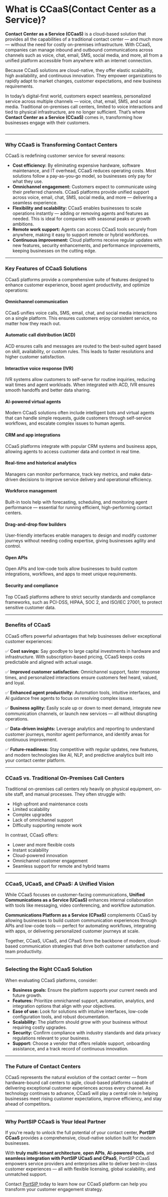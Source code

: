 # What is CCaaS(Contact Center as a Service)?

**Contact Center as a Service (CCaaS)** is a cloud-based solution that provides all the capabilities of a traditional contact center — and much more — without the need for costly on-premises infrastructure. With CCaaS, companies can manage inbound and outbound communications across channels such as voice, chat, email, SMS, social media, and more, all from a unified platform accessible from anywhere with an internet connection.

Because CCaaS solutions are cloud-native, they offer elastic scalability, high availability, and continuous innovation. They empower organizations to rapidly adapt to market changes, customer expectations, and new business requirements.

In today’s digital-first world, customers expect seamless, personalized service across multiple channels — voice, chat, email, SMS, and social media. Traditional on-premises call centers, limited to voice interactions and tied to physical infrastructure, are no longer sufficient. That’s where **Contact Center as a Service (CCaaS)** comes in, transforming how businesses engage with their customers.

<figure><img src="https://www.portsip.com/wp-content/uploads/2024/04/portsip-yealink.jpg" alt=""><figcaption></figcaption></figure>

***

### **Why CCaaS is Transforming Contact Centers**

CCaaS is redefining customer service for several reasons:

* **Cost efficiency:** By eliminating expensive hardware, software maintenance, and IT overhead, CCaaS reduces operating costs. Most solutions follow a pay-as-you-go model, so businesses only pay for what they use.
* **Omnichannel engagement:** Customers expect to communicate using their preferred channels. CCaaS platforms provide unified support across voice, email, chat, SMS, social media, and more — delivering a seamless experience.
* **Flexibility and scalability:** CCaaS enables businesses to scale operations instantly — adding or removing agents and features as needed. This is ideal for companies with seasonal peaks or growth ambitions.
* **Remote work support:** Agents can access CCaaS tools securely from anywhere, making it easy to support remote or hybrid workforces.
* **Continuous improvement:** Cloud platforms receive regular updates with new features, security enhancements, and performance improvements, keeping businesses on the cutting edge.

***

### **Key Features of CCaaS Solutions**

CCaaS platforms provide a comprehensive suite of features designed to enhance customer experience, boost agent productivity, and optimize operations:

#### **Omnichannel communication**

CCaaS unifies voice calls, SMS, email, chat, and social media interactions on a single platform. This ensures customers enjoy consistent service, no matter how they reach out.

#### **Automatic call distribution (ACD)**

ACD ensures calls and messages are routed to the best-suited agent based on skill, availability, or custom rules. This leads to faster resolutions and higher customer satisfaction.

#### **Interactive voice response (IVR)**

IVR systems allow customers to self-serve for routine inquiries, reducing wait times and agent workloads. When integrated with ACD, IVR ensures smooth handoffs and better data sharing.

#### **AI-powered virtual agents**

Modern CCaaS solutions often include intelligent bots and virtual agents that can handle simple requests, guide customers through self-service workflows, and escalate complex issues to human agents.

#### **CRM and app integrations**

CCaaS platforms integrate with popular CRM systems and business apps, allowing agents to access customer data and context in real time.

#### **Real-time and historical analytics**

Managers can monitor performance, track key metrics, and make data-driven decisions to improve service delivery and operational efficiency.

#### **Workforce management**

Built-in tools help with forecasting, scheduling, and monitoring agent performance — essential for running efficient, high-performing contact centers.

#### **Drag-and-drop flow builders**

User-friendly interfaces enable managers to design and modify customer journeys without needing coding expertise, giving businesses agility and control.

#### **Open APIs**

Open APIs and low-code tools allow businesses to build custom integrations, workflows, and apps to meet unique requirements.

#### **Security and compliance**

Top CCaaS platforms adhere to strict security standards and compliance frameworks, such as PCI-DSS, HIPAA, SOC 2, and ISO/IEC 27001, to protect sensitive customer data.

***

### **Benefits of CCaaS**

CCaaS offers powerful advantages that help businesses deliver exceptional customer experiences:

✅ **Cost savings:** Say goodbye to large capital investments in hardware and infrastructure. With subscription-based pricing, CCaaS keeps costs predictable and aligned with actual usage.

✅ **Improved customer satisfaction:** Omnichannel support, faster response times, and personalized interactions ensure customers feel heard, valued, and loyal.

✅ **Enhanced agent productivity:** Automation tools, intuitive interfaces, and AI guidance free agents to focus on resolving complex issues.

✅ **Business agility:** Easily scale up or down to meet demand, integrate new communication channels, or launch new services — all without disrupting operations.

✅ **Data-driven insights:** Leverage analytics and reporting to understand customer journeys, monitor agent performance, and identify areas for continuous improvement.

✅ **Future-readiness:** Stay competitive with regular updates, new features, and modern technologies like AI, NLP, and predictive analytics built into your contact center platform.

***

### **CCaaS vs. Traditional On-Premises Call Centers**

Traditional on-premises call centers rely heavily on physical equipment, on-site staff, and manual processes. They often struggle with:

* High upfront and maintenance costs
* Limited scalability
* Complex upgrades
* Lack of omnichannel support
* Difficulty supporting remote work

In contrast, CCaaS offers:

* Lower and more flexible costs
* Instant scalability
* Cloud-powered innovation
* Omnichannel customer engagement
* Seamless support for remote and hybrid teams

***

### **CCaaS, UCaaS, and CPaaS: A Unified Vision**

While CCaaS focuses on customer-facing communications, **Unified Communications as a Service (UCaaS)** enhances internal collaboration with tools like messaging, video conferencing, and workflow automation.

**Communications Platform as a Service (CPaaS)** complements CCaaS by allowing businesses to build custom communication experiences through APIs and low-code tools — perfect for automating workflows, integrating with apps, or delivering personalized customer journeys at scale.

Together, CCaaS, UCaaS, and CPaaS form the backbone of modern, cloud-based communication strategies that drive both customer satisfaction and team productivity.

***

### **Selecting the Right CCaaS Solution**

When evaluating CCaaS platforms, consider:

* **Business goals:** Ensure the platform supports your current needs and future growth.
* **Features:** Prioritize omnichannel support, automation, analytics, and integration options that align with your objectives.
* **Ease of use:** Look for solutions with intuitive interfaces, low-code configuration tools, and robust documentation.
* **Scalability:** The platform should grow with your business without requiring costly upgrades.
* **Security:** Confirm compliance with industry standards and data privacy regulations relevant to your business.
* **Support:** Choose a vendor that offers reliable support, onboarding assistance, and a track record of continuous innovation.

***

### **The Future of Contact Centers**

CCaaS represents the natural evolution of the contact center — from hardware-bound call centers to agile, cloud-based platforms capable of delivering exceptional customer experiences across every channel. As technology continues to advance, CCaaS will play a central role in helping businesses meet rising customer expectations, improve efficiency, and stay ahead of competitors.

***

### **Why PortSIP CCaaS is Your Ideal Partner**

If you're ready to unlock the full potential of your contact center, **PortSIP CCaaS** provides a comprehensive, cloud-native solution built for modern businesses.

With **truly multi-tenant architecture**, **open APIs**, **AI-powered tools**, and **seamless integration with PortSIP UCaaS and CPaaS**, PortSIP CCaaS empowers service providers and enterprises alike to deliver best-in-class customer experiences — all with flexible licensing, global scalability, and unmatched support.

Contact [PortSIP ](mailto:sales@portsip.com)today to learn how our CCaaS platform can help you transform your customer engagement strategy.



